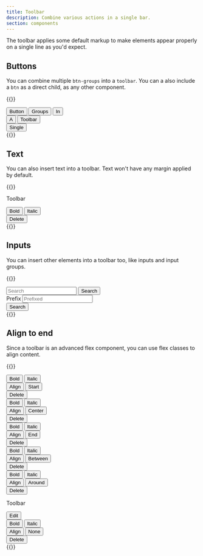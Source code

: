 ```yaml
---
title: Toolbar
description: Combine various actions in a single bar.
section: components
---
```


The toolbar applies some default markup to make elements appear properly on a single line as you'd expect.

## Buttons
You can combine multiple `btn-groups` into a `toolbar`. You can a also include a `btn` as a direct child, as any other component.

{{<example>}}
<div class="toolbar" role="toolbar">
  <div class="btn-group" role="group">
    <button type="button" class="btn btn-default">Button</button>
    <button type="button" class="btn btn-default">Groups</button>
    <button type="button" class="btn btn-default">In</button>
  </div>
  <div class="btn-group" role="group">
    <button type="button" class="btn btn-default">A</button>
    <button type="button" class="btn btn-default">Toolbar</button>
  </div>
  <button type="button" class="btn btn-danger">Single</button>
</div>
{{</example>}}

## Text
You can also insert text into a toolbar. Text won't have any margin applied by default.

{{<example>}}
<div class="toolbar" role="toolbar">
  <p class="fs-h5">Toolbar</p>
  <div class="btn-group" role="group">
    <button type="button" class="btn btn-default">Bold</button>
    <button type="button" class="btn btn-default">Italic</button>
  </div>
  <button type="button" class="btn btn-danger">Delete</button>
</div>
{{</example>}}

## Inputs
You can insert other elements into a toolbar too, like inputs and input groups.

{{<example class="grid grid-1">}}
<div class="toolbar" role="toolbar">
  <input type="search" class="input" placeholder="Search" />
  <button type="button" class="btn btn-primary">Search</button>
</div>
<div class="toolbar" role="toolbar">
  <div class="input-group">
    <span class="input-addon" id="prefix-addon">Prefix</span>
    <input type="text" class="input" placeholder="Prefixed" aria-label="Prefixed" aria-describedby="prefix-addon">
  </div>
  <button type="button" class="btn btn-primary">Search</button>
</div>
{{</example>}}

## Align to end
Since a toolbar is an advanced flex component, you can use flex classes to align content.

{{<example class="grid grid-1">}}
<div class="toolbar justify-content-start" role="toolbar">
  <div class="btn-group" role="group">
    <button type="button" class="btn btn-default">Bold</button>
    <button type="button" class="btn btn-default">Italic</button>
  </div>
  <div class="btn-group" role="group">
    <button type="button" class="btn btn-default">Align</button>
    <button type="button" class="btn btn-default">Start</button>
  </div>
  <button type="button" class="btn btn-danger">Delete</button>
</div>
<div class="toolbar justify-content-center" role="toolbar">
  <div class="btn-group" role="group">
    <button type="button" class="btn btn-default">Bold</button>
    <button type="button" class="btn btn-default">Italic</button>
  </div>
  <div class="btn-group" role="group">
    <button type="button" class="btn btn-default">Align</button>
    <button type="button" class="btn btn-default">Center</button>
  </div>
  <button type="button" class="btn btn-danger">Delete</button>
</div>
<div class="toolbar justify-content-end" role="toolbar">
  <div class="btn-group" role="group">
    <button type="button" class="btn btn-default">Bold</button>
    <button type="button" class="btn btn-default">Italic</button>
  </div>
  <div class="btn-group" role="group">
    <button type="button" class="btn btn-default">Align</button>
    <button type="button" class="btn btn-default">End</button>
  </div>
  <button type="button" class="btn btn-danger">Delete</button>
</div>
<div class="toolbar justify-content-between" role="toolbar">
  <div class="btn-group" role="group">
    <button type="button" class="btn btn-default">Bold</button>
    <button type="button" class="btn btn-default">Italic</button>
  </div>
  <div class="btn-group" role="group">
    <button type="button" class="btn btn-default">Align</button>
    <button type="button" class="btn btn-default">Between</button>
  </div>
  <button type="button" class="btn btn-danger">Delete</button>
</div>
<div class="toolbar justify-content-around" role="toolbar">
  <div class="btn-group" role="group">
    <button type="button" class="btn btn-default">Bold</button>
    <button type="button" class="btn btn-default">Italic</button>
  </div>
  <div class="btn-group" role="group">
    <button type="button" class="btn btn-default">Align</button>
    <button type="button" class="btn btn-default">Around</button>
  </div>
  <button type="button" class="btn btn-danger">Delete</button>
</div>
<div class="toolbar" role="toolbar">
  <p class="fs-h5">Toolbar</p>
  <button type="button" class="btn btn-default">Edit</button>
  <div class="flex-grow-1"></div>
  <div class="btn-group" role="group">
    <button type="button" class="btn btn-default">Bold</button>
    <button type="button" class="btn btn-default">Italic</button>
  </div>
  <div class="btn-group" role="group">
    <button type="button" class="btn btn-default">Align</button>
    <button type="button" class="btn btn-default">None</button>
  </div>
  <button type="button" class="btn btn-danger">Delete</button>
</div>
{{</example>}}
